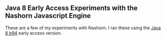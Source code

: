 Java 8 Early Access Experiments with the Nashorn Javascript Engine
---

These are a few of my experiments with Nashorn. I ran these using the [Java 8 b94](https://jdk8.java.net/download.html) early access version.


